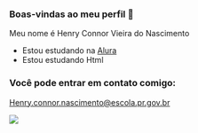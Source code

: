 ### Boas-vindas ao meu perfil 👋

Meu nome é Henry Connor Vieira do Nascimento

- Estou estudando na [Alura](https://www.alura.com.br)
- Estou estudando Html

### Você pode entrar em contato comigo:

Henry.connor.nascimento@escola.pr.gov.br

![](https://media.tenor.com/iL1-s5TP0yQAAAAd/el-papu-sdlg.gif)
